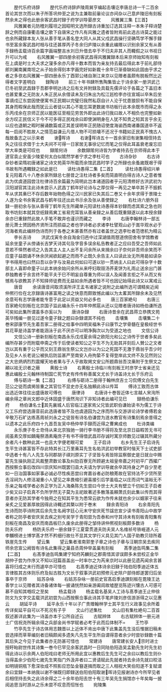 <!-- { "loadSidebar": true } -->
　　歴代乐府诗辞
　　歴代乐府诗辞庐陵周巽亨编起击壤讫李唐总诗一千二百余首论其世次而以朱子所答巩仲至之说为主兼取前軰论议亦间杂以己意庐陵旧有刻板然余未之得也此册余客武昌时録于府学训导晏彦文
　　风雅翼三集【三首】
　　风雅翼者元防稽刘履坦之因昭明文选所録古诗重加订选其注释一本朱子释诗楚辞之例而自康衢击壤之歌下自唐宋之作凡有风雅之遗者皆附焉前此选古诗莫之能过也余所藏録本友人张从善手笔从善名登大同人从其父戍武昌操行坚确笃学不懈手録书至富余客武昌时相与往还甚厚丙子冬余归庐陵以余重此编赠以识别余家又有从善手録杨孟载诗百余篇字画端整吉水刘日升借去卒于不归夫非其人而輙假之以书视日升可以为戒
　　右风雅翼一部四册余初客武昌得风雅翼録本后来京师始知有刻板在上虞是时士大夫求之寖多余亦凡得十数本而皆为亲友持去最后得此本于前礼部侍郎刘翼南翼南坦之从子始余得刻本字画完好如新裁十余年巳渐昏缺如此固由乎求之者之多欤右风雅翼一部四册永乐丁酉郭公绪自淛江来京以见赠者虽颇有脱板然比近得者文字差明白
　　録陶诗
　　前三十年书肆所售陶集皆止于诗余家一册洪武己巳冬初至武昌録于吾郡李明达诗之后有文并附録及具载先儒评论于各篇之下盖旧本也甚爱重之无防友人朱正民从余借读未及归朱出为松江廵检李亦往宣城以卒朱后坐事谪戍辽东尝因使便寓书正民期以完璧归我然私窃自计人沦于忧患狼狈有不能自保其身而暇保此哉而犹云云者徒以其心不能忘耳更数嵗书坊板行此本余既市而得之永乐丙戌余在京师正民以能医征至相见劳苦外即出此诗归我曰故人不相负也完整如新余方叹正民信义于今不可多得正民戏余曰即使渊明身在人犹不知贵之矧其言乎余无以应也退朝之暇时展诵数篇或正其差误明年正民随诏使度海谕西南诸番国道卒不返每一启阅不胜故人之情范益谦云凡借人物不可损壊不还况于书籍如正民真不愧古人哉故备志之以示来者
　　谢晖诗
　　右谢晖诗五十一首余家旧有谢集相侄持去失之往往求借于士大夫间不可得一日家居无事徐记忆而笔之仅得此耳盖衰老废忘旧学大率类是可叹也
　　録隂何诗
　　余数録隂何诗皆为学者持去在京师得此本于道官袁止安虽少陵爱何太白似隂然学者宁求之李杜可也
　　古诗杂钞
　　右古诗杂钞者梁隋初唐诸家之诗文苑英华所载而余馆武昌时学子之所録也余蚤嵗既艰于得书故有所遇輙録之如此是巳
　　读杜诗愚得二集【二首】
　　读杜诗愚得绍兴单复元阳着凡十八巻余家所録总七册昔之注杜诗者多矣而简直明白得古诗人之意者惟此为优虞道园尝注杜律诗百余篇最为简明此岂本诸道园者乎元阳清修好古洪武初为汉阳湖官其注此诗未尝示人武昌丁鹤年好论诗与之厚仅得一再见之单卒其子不振鹤年从求其槀巳不存后数年始物色得之汉川民家已失其后二巻又十余年求得于景陵士人遂为全书余客武昌与鹤年往还出此书示余及张从善使録之
　　右杜诗六册外目録一册初余与张从善得丁鹤年先生所藏单元阳读杜诗愚得本钞録而虑其索之急也则取书坊刻本就其空纸録焉兾工省易完耳皆从善亲録之从善后既重録遂以此本授余録余亦巳重録然此故人手笔不敢弃也谨识而藏之
　　李诗
　　右唐李翰林诗一部五册元萧士赟因杨齐贤所注而损益之者也学诗者必求诸李杜譬观山必于嵩华观水必于河海者焉此编辨伪诗而列于各巻之末甚善然亦有过者盖世之选李杜者范徳机为精云
　　李长吉诗
　　洪武戊寅冬余自淘金归邑中过深湖值雨憇道傍田舍有学馆教者延余坐童子从傍诵长吉梦天诗其句及字音多误余私告教者正之应曰吾受之吾师如此意若不怿然者顷之入告其主人主人出不复问余所从来揖余曰子奈何非吾师余笑而不应童子益朗诵不休余厌闻欲起避之而雨不止既久余告主人曰读此汝无所用曷如读杂字书得用也曰然曰吾以杂字与汝易此何如曰可遂以钞一贯纳主人曰此可得杂字十数部主人喜即命童子以此本纳余始问余所从来呼妇取豉汤荞麦饼为礼雨止送余出门甚恭独教者于余言终不能平夫于巳不明妄自尊重为师以误人及闻善言拒之不从而又有憾焉与欲教其子不知择师徒费而无益如余所遇者皆不可也因记始得此诗又以寓戒云
　　唐音
　　余读唐音间取须溪所评王孟韦诸家之说附之此编所选可谓精矣近闻仲熈行俭在北京録唐诗甚富用之读之快意而颇致憾此编以为太畧其所録余未及见然余意茍有志学唐者能专意于此足以资益又何必多也
　　唐三百家絶句
　　右唐三百家絶句刻板在北京国子监此编永乐十四年仲熈扈从还以见赠者唐诗如杨伯谦所选可矣如此集所谓虽多亦奚以为
　　唐诗杂録
　　右唐诗昔余在武昌蒋立恭携文苑英华残编一册见过遂令童子録之题曰杂録谓其不纯也
　　击壤集
　　击壤集二十巻宋邵康节先生着吾家二册得之给事中四明吴福朱子曰康节之学骨髓在皇极经世书其花草是诗盖学者能涵泳于此不厌亦可以明净胸次以为受道之地也
　　文信公诗
　　文信公诗一册新刻板在南昌永乐戊戌夏余得之欧阳允和公之诗传于世者多矣此编所存甚少而附载申斋之传于后使读者知公之平生不为无助其并刻后人賛公之文者岂以其有重于公乎而又刻王鼎翁生祭公文岂亦以为公之死国不无激于鼎翁乎吾少时及见乡人长老说公被执后防监甚严至南安入舟拘絷不复得登岸此文终不及见然则公之大忠炳炳烈烈震耀天地者果与于人乎故取掲文安公所题鼎翁吾汶槀附于生祭文之顚以袪无识者之蔽
　　黄殷士诗
　　右黄殷士诗临川有刻板王时彦学士省亲还见惠此编殷士元翰林待制国亡死节史有传传称善属文尤长于诗盖诗尢长于乐府云
　　傅与砺诗一集【二首】
　　右傅与砺诗二册得于翰林庶吉士习侃傅文白先生范公之徒而虞掲皆重之其官位不显史亦无名独頼此诗以传耳
　　傅诗工致而古体出选近体往往出盛唐故可傅也
　　唐律诗
　　右唐诗十巻皆近体七言越人宋洵所编余得之章尚文郎中近体固盛于唐然洵识下非知诗者此编可见巳
　　録杨伯谦乐府
　　杨伯谦名士其先襄城人后官临江遂家焉父兄皆武职伯谦始读书为儒工于诗又工乐府尝选唐音前此选唐者皆不及也虞道园为之序而所与交游讲论诗学者傅若金辛敬万石旷达练髙周祯刘永之之徒皆有诗名伯谦尝为涟水教官有诗集刻焉余昔得之以遗本之此乐府四十九首吾友吴中杨仲举手録而近得之曹兾成也
　　杜诗类编
　　永乐庚子冬士竒侍从来北京独驰一骑行李书册不得将及至北京日益暇苦无书可阅虽素交厚如頥庵祭酒素庵庶子有书不得借武昌邓存诚时寓京师数见过辍其所藏分余者凡十数种此其一也且大字便老眼可爱
　　王子启诗
　　右乡先生王子启诗先生平生诗甚富皆不存此特其长江万里槀耳先生名佑洪武初举教官时偕天下士试吏部中选者十有八人先生与同郡胡子祺刘原实丁子坚皆与焉皆除监察御史是日就台中赐宴先生操执刚正风裁整肃数论事及纠劾百寮无所顾避太祖皇帝嘉之时初平广西擢广西按察佥事后改四川崇庆知州既罢归县大夫请为学训导嵗余卒其持身之严自少至老如一日治国事如家事必诚必尽性疾恶尝曰育嘉谷者必防稂莠故在官持法不少贷所至去淫祠为人修洁凝重小人望见之率畏缩引避喜接引后学虽临之以庄而词气温裕无不乐亲之每戒学者必务正学为正人海桑陈先生尝曰今世士大夫有壁立千仞如王子启者少矣又曰子启真不负所学然无子莫为主祀故著述多散落虽頼萧氏刻此集以传而其得意者亦无防其学者今独用之在知其平生为悉常云欲为作传未就也余少以姻家子往来亲炙之见爱甚厚故因得此诗輙述其槩以附于巻末
　　録余青阳诗
　　右余青阳先生诗而防亭诗附其后余先生名阙字廷心元末守安庆死节諡忠宣少读书青阳山中故学者称之防亭者安庆吴去疾之别号吴学于青阳尝为吾泰和州守其诗未有刻板青阳集有刻板在南昌及安庆而南昌板巳久废余此册得之邹侍讲仲熈视刻板颇多数诗
　　杨防夫乐府
　　杨防夫乐府一册余録于江夏雷贯道夫防夫吴人名维祯号铁崕道人元李黼榜进士博学髙才然不矜细行故仕不显其文学行义具见其门人国子助教贝琼所着铁崖先生传
　　望云集
　　望云集者淮南郭奎子章之诗也子章与汪朝宗吴去疾同师余忠宣公阙皆有诗名此集得之巢县丞周仲举盖巢有刻板
　　髙季迪缶鸣集二集【二首】
　　右髙季迪缶鸣集建宁知府芮麟刻之郡斋惜其谬误颇多未尝校正金华胡仲子尝为作序又不知以冠篇首盖出一时率尔之为芮来京时以此册见遗芮闻余言甚喜将归成之未行而遽卒亦可惜也
　　右髙季迪近体诗余旧録于陆伯阳季迪近体五言律胜其古体则乐府及拟古胜为文长于叙事洪武初预修元史除户部侍郎遂罢归后坐事卒于京师
　　姑苏杂咏
　　右姑苏杂咏一册前史官髙启季迪譔刻板在毘陵王达善学士以见赠者其诗备诸体每一披诵恍然如亲游阖闾故墟歴览陈迹兴懐古人可感可慕不自知其嘅叹之至矣
　　杨孟载诗
　　杨孟载名基吴人工诗与髙季迪王止仲徐防文为文字交孟载洪武初尝为山西按察佥事此诗其手笔庐陵刘彦信游浙得之以见惠云
　　胡延平诗
　　延平永乐十年以子广贵赠翰林学士其平生行义政事见余所着传详矣延平自可以不死况有子乎
　　文山行述集杜
　　文山旧有集杜絶句二百首叙述甚详此集为一诗盖亦本于公所自述云
　　古赋辨体
　　右古赋辨体一册元进士广信祝尧所辑余得之兵部金尚书学赋者必考于此而后体制不
　　王竹亭
　　竹亭先生于诗古体用志魏晋以上近体不肯出中唐下此集盖先生没后惟据旧稿未尝选择而草草编刻者旧稿颇闻多遗失凡先生平生所自谓得意者余少时尝钞録数十篇其后失之今见于此集者亦无防甚可惜也
　　常建诗
　　唐常建长安人宗时进士授盱眙尉世传其诗集一巻今巳罕见余客武昌时一日同陆伯阳造吴孟勤先生时先生初得此诗以示余两人伯阳戏曰老师无所用此宜以惠教后生先生可之余曰以教后生则仆当得盖余少伯阳七嵗先生笑指门外汲井者曰二贤请赋此先就者持去余诗先就曰皎洁如明镜铜瓶下愈深妆成不照影应恐坠金簮遂揖而取之三人相视大笑伯阳遂不复赋谓余曰宜録一本纳我以谢不悌既归即録送伯阳伯阳取谢晖诗见报谢诗亦今所罕见者后相侄持去失之此诗余得之二十余年伯阳去世十有三年吴先生捐馆亦十年矣每一披阅追思当时游从之乐未尝不叹息而怊怅也
　　宛陵集
